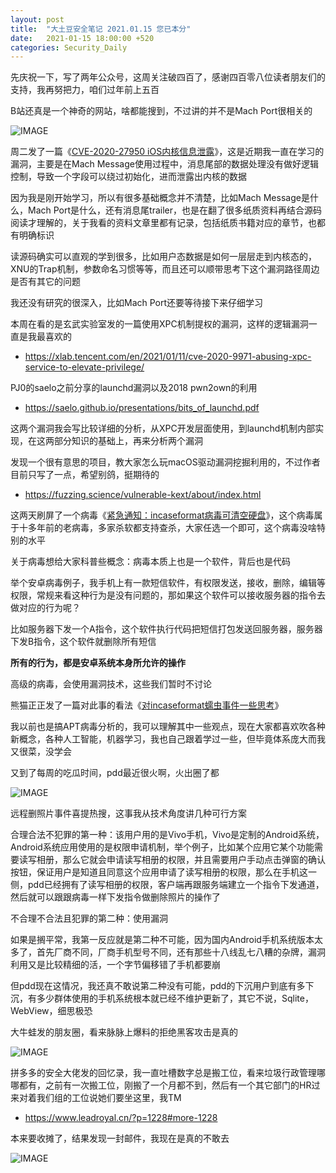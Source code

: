 ```yaml
---
layout: post
title:  "大土豆安全笔记 2021.01.15 您已本分"
date:   2021-01-15 18:00:00 +520
categories: Security_Daily
---
```


先庆祝一下，写了两年公众号，这周关注破四百了，感谢四百零八位读者朋友们的支持，我再努把力，咱们过年前上五百

B站还真是一个神奇的网站，啥都能搜到，不过讲的并不是Mach Port很相关的

![IMAGE](/assets/resources/2E2BE9F76423A919F796CBBF9497E598.jpg)

周二发了一篇《[CVE-2020-27950 iOS内核信息泄露](https://mp.weixin.qq.com/s/H3x6mYuXcVge-EKn0gCrmw)》，这是近期我一直在学习的漏洞，主要是在Mach Message使用过程中，消息尾部的数据处理没有做好逻辑控制，导致一个字段可以绕过初始化，进而泄露出内核的数据

因为我是刚开始学习，所以有很多基础概念并不清楚，比如Mach Message是什么，Mach Port是什么，还有消息尾trailer，也是在翻了很多纸质资料再结合源码阅读才理解的，关于我看的资料文章里都有记录，包括纸质书籍对应的章节，也都有明确标识

读源码确实可以直观的学到很多，比如用户态数据是如何一层层走到内核态的，XNU的Trap机制，参数命名习惯等等，而且还可以顺带思考下这个漏洞路径周边是否有其它的问题

我还没有研究的很深入，比如Mach Port还要等待接下来仔细学习

本周在看的是玄武实验室发的一篇使用XPC机制提权的漏洞，这样的逻辑漏洞一直是我最喜欢的
- https://xlab.tencent.com/en/2021/01/11/cve-2020-9971-abusing-xpc-service-to-elevate-privilege/

PJ0的saelo之前分享的launchd漏洞以及2018 pwn2own的利用
- https://saelo.github.io/presentations/bits_of_launchd.pdf

这两个漏洞我会写比较详细的分析，从XPC开发层面使用，到launchd机制内部实现，在这两部分知识的基础上，再来分析两个漏洞

发现一个很有意思的项目，教大家怎么玩macOS驱动漏洞挖掘利用的，不过作者目前只写了一点，希望别鸽，挺期待的
- https://fuzzing.science/vulnerable-kext/about/index.html

这两天刷屏了一个病毒《[紧急通知：incaseformat病毒可清空硬盘](https://mp.weixin.qq.com/s/J3qblkEvGk-JXFKoIXTVPQ)》，这个病毒属于十多年前的老病毒，多家杀软都支持查杀，大家任选一个即可，这个病毒没啥特别的水平

关于病毒想给大家科普些概念：病毒本质上也是一个软件，背后也是代码

举个安卓病毒例子，我手机上有一款短信软件，有权限发送，接收，删除，编辑等权限，常规来看这种行为是没有问题的，那如果这个软件可以接收服务器的指令去做对应的行为呢？

比如服务器下发一个A指令，这个软件执行代码把短信打包发送回服务器，服务器下发B指令，这个软件就删除所有短信

**所有的行为，都是安卓系统本身所允许的操作**

高级的病毒，会使用漏洞技术，这些我们暂时不讨论

熊猫正正发了一篇对此事的看法《[对incaseformat蠕虫事件一些思考](https://mp.weixin.qq.com/s/5b7dr_k0gQdWnXPDN9Gxcg)》

我以前也是搞APT病毒分析的，我可以理解其中一些观点，现在大家都喜欢吹各种新概念，各种人工智能，机器学习，我也自己跟着学过一些，但毕竟体系庞大而我又很菜，没学会

又到了每周的吃瓜时间，pdd最近很火啊，火出圈了都

![IMAGE](/assets/resources/6A75CE1D9F7688B7BBA4886B69293F04.jpg)

远程删照片事件喜提热搜，这事我从技术角度讲几种可行方案

合理合法不犯罪的第一种：该用户用的是Vivo手机，Vivo是定制的Android系统，Android系统应用使用的是权限申请机制，举个例子，比如某个应用它某个功能需要读写相册，那么它就会申请读写相册的权限，并且需要用户手动点击弹窗的确认按钮，保证用户是知道且同意这个应用申请了读写相册的权限，那么在手机这一侧，pdd已经拥有了读写相册的权限，客户端再跟服务端建立一个指令下发通道，然后就可以跟跟病毒一样下发指令做删除照片的操作了

不合理不合法且犯罪的第二种：使用漏洞

如果是搁平常，我第一反应就是第二种不可能，因为国内Android手机系统版本太多了，首先厂商不同，厂商手机型号不同，还有那些十八线乱七八糟的杂牌，漏洞利用又是比较精细的活，一个字节偏移错了手机都要崩

但pdd现在这情况，我还真不敢说第二种没有可能，pdd的下沉用户到底有多下沉，有多少群体使用的手机系统根本就已经不维护更新了，其它不说，Sqlite，WebView，细思极恐

大牛蛙发的朋友圈，看来脉脉上爆料的拒绝黑客攻击是真的

![IMAGE](/assets/resources/AB7A39D6FA52C93725EFF5FB19ABB05C.jpg)

拼多多的安全大佬发的回忆录，我一直吐槽数字总是搬工位，看来垃圾行政管理哪哪都有，之前有一次搬工位，刚搬了一个月都不到，然后有一个其它部门的HR过来对着我们组的工位说她们要坐这里，我TM
- https://www.leadroyal.cn/?p=1228#more-1228

本来要收摊了，结果发现一封邮件，我现在是真的不敢去

![IMAGE](/assets/resources/5E3BA5D11F9FCF26E14A7451668952C8.jpg)
